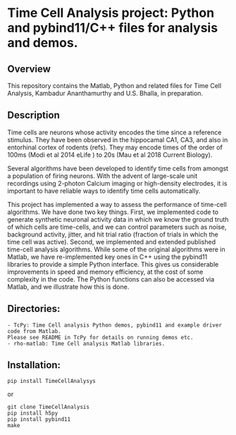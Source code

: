 # Time Cell Analysis project: Python and pybind11/C++ files for analysis and demos.


## Overview

This repository contains the Matlab, Python and related files for 
Time Cell Analysis,
Kambadur Ananthamurthy and U.S. Bhalla, in preparation.


## Description
Time cells are neurons whose activity encodes the time since a reference 
stimulus. They have been observed in the hippocamal CA1, CA3, and also in
entorhinal cortex of rodents (refs). They may encode times of the order of
100ms (Modi et al 2014 eLife ) to 20s (Mau et al 2018 Current Biology).

Several algorithms have been developed to identify time cells from amongst a
population of firing neurons. With the advent of large-scale unit recordings
using 2-photon Calcium imaging or high-density electrodes, it is important to
have reliable ways to identify time cells automatically.

This project has implemented a way to assess the performance of time-cell
algorithms. We have done two key things. First, we implemented code to generate
synthetic neuronal activity data in which we know the ground truth of which 
cells are time-cells, and we can control parameters such as noise, background 
activity, jitter, and hit trial ratio (fraction of trials in which the time 
cell was active). 
Second, we implemented and extended published time-cell analysis algorithms. 
While some of the original algorithms were in Matlab, we have re-implemented 
key ones in C++ using the pybind11 libraries to provide a simple Python 
interface. This gives us considerable improvements in speed and memory 
efficiency, at the cost of some complexity in the code.
The Python functions can also be accessed via Matlab, and we illustrate how
this is done.

## Directories:

	- TcPy: Time Cell analysis Python demos, pybind11 and example driver 
	code from Matlab.
	Please see README in TcPy for details on running demos etc.
	- rho-matlab: Time Cell analysis Matlab libraries.


## Installation:
	pip install TimeCellAnalysys


or

	git clone TimeCellAnalysis
	pip install h5py
	pip install pybind11
	make
